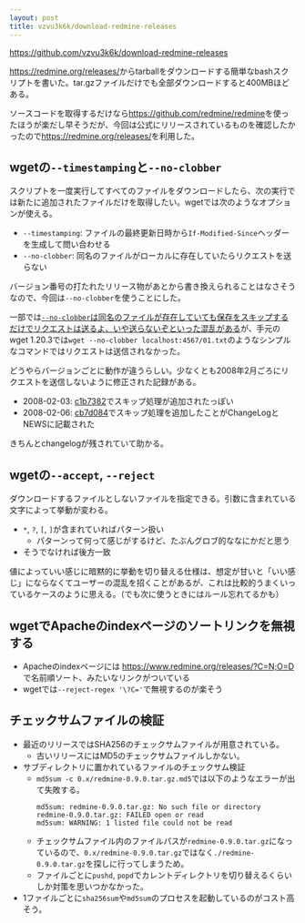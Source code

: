 ```yaml
---
layout: post
title: vzvu3k6k/download-redmine-releases
---
```


https://github.com/vzvu3k6k/download-redmine-releases

<https://redmine.org/releases/>からtarballをダウンロードする簡単なbashスクリプトを書いた。tar.gzファイルだけでも全部ダウンロードすると400MBほどある。

ソースコードを取得するだけなら<https://github.com/redmine/redmine>を使ったほうが楽だし早そうだが、今回は公式にリリースされているものを確認したかったので<https://redmine.org/releases/>を利用した。

## wgetの`--timestamping`と`--no-clobber`

スクリプトを一度実行してすべてのファイルをダウンロードしたら、次の実行では新たに追加されたファイルだけを取得したい。wgetでは次のようなオプションが使える。

* `--timestamping`: ファイルの最終更新日時から`If-Modified-Since`ヘッダーを生成して問い合わせる
* `--no-clobber`: 同名のファイルがローカルに存在していたらリクエストを送らない

バージョン番号の打たれたリリース物があとから書き換えられることはなさそうなので、今回は`--no-clobber`を使うことにした。

一部では[`--no-clobber`は同名のファイルが存在していても保存をスキップするだけでリクエストは送るよ、いや送らないぞといった混乱がある](https://stackoverflow.com/questions/4944295/skip-download-if-files-exist-in-wget#comment54212653_4944353)が、手元のwget 1.20.3では`wget --no-clobber localhost:4567/01.txt`のようなシンプルなコマンドではリクエストは送信されなかった。

どうやらバージョンごとに動作が違うらしい。少なくとも2008年2月ごろにリクエストを送信しないように修正された記録がある。

* 2008-02-03: [c1b7382](https://git.savannah.gnu.org/cgit/wget.git/commit/?id=c1b7382ec4c25c23c81a0e0964d94fff72c6a633)でスキップ処理が追加されたっぽい
* 2008-02-06: [cb7d084](https://git.savannah.gnu.org/cgit/wget.git/commit/?id=cb7d0840a0bb0d976fb856fbbc2d424a0b1948a8)でスキップ処理を追加したことがChangeLogとNEWSに記載された

きちんとchangelogが残されていて助かる。

## wgetの`--accept`, `--reject`

ダウンロードするファイルとしないファイルを指定できる。引数に含まれている文字によって挙動が変わる。

* `*`, `?`, `[`, `]`が含まれていればパターン扱い
    * パターンって何って感じがするけど、たぶんグロブ的ななにかだと思う
* そうでなければ後方一致

値によっていい感じに暗黙的に挙動を切り替える仕様は、想定が甘いと「いい感じ」にならなくてユーザーの混乱を招くことがあるが、これは比較的うまくいっているケースのように思える。（でも次に使うときにはルール忘れてるかも）

## wgetでApacheのindexページのソートリンクを無視する

* Apacheのindexページには https://www.redmine.org/releases/?C=N;O=D で名前順ソート、みたいなリンクがついている
* wgetでは`--reject-regex '\?C='`で無視するのが楽そう

## チェックサムファイルの検証

* 最近のリリースではSHA256のチェックサムファイルが用意されている。
    * 古いリリースにはMD5のチェックサムファイルしかない。
* サブディレクトリに置かれているファイルのチェックサム検証
    * `md5sum -c 0.x/redmine-0.9.0.tar.gz.md5`では以下のようなエラーが出て失敗する。
      ```
      md5sum: redmine-0.9.0.tar.gz: No such file or directory
      redmine-0.9.0.tar.gz: FAILED open or read
      md5sum: WARNING: 1 listed file could not be read
      ```
    * チェックサムファイル内のファイルパスが`redmine-0.9.0.tar.gz`になっているので、`0.x/redmine-0.9.0.tar.gz`ではなく`./redmine-0.9.0.tar.gz`を探しに行ってしまうため。
    * ファイルごとに`pushd`, `popd`でカレントディレクトリを切り替えるくらいしか対策を思いつかなかった。
* 1ファイルごとに`sha256sum`や`md5sum`のプロセスを起動しているのがコスト高そう。
